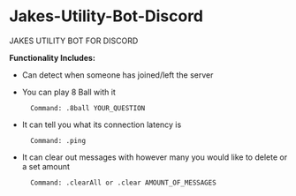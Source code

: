 # Jakes-Utility-Bot-Discord

JAKES UTILITY BOT FOR DISCORD

<strong>Functionality Includes:</strong>

- Can detect when someone has joined/left the server

- You can play 8 Ball with it

        Command: .8ball YOUR_QUESTION

- It can tell you what its connection latency is

        Command: .ping

- It can clear out messages with however many you would like to delete or a set amount

        Command: .clearAll or .clear AMOUNT_OF_MESSAGES